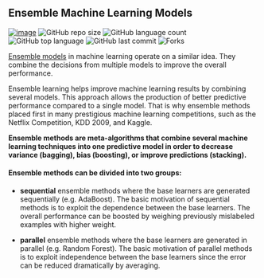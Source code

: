 ## Ensemble Machine Learning Models

[![image](https://img.shields.io/badge/License-MIT-yellow.svg)](https://opensource.org/licenses/MIT)
![GitHub repo size](https://img.shields.io/github/repo-size/Data-Science-East-AFrica/EnsembleLearningModel?color=green-yellow&logo=github&logoColor=blue) 
![GitHub language count](https://img.shields.io/github/languages/count/Data-Science-East-AFrica/EnsembleLearningModel?logo=visual-studio-code) 
![GitHub top language](https://img.shields.io/github/languages/top/Data-Science-East-AFrica/EnsembleLearningModel)
![GitHub last commit](https://img.shields.io/github/last-commit/Data-Science-East-AFrica/EnsembleLearningModel?style=plastic&color=brightgreen) 
![Forks](https://img.shields.io/github/forks/Data-Science-East-AFrica/EnsembleLearningModel?style=social)


[Ensemble models](https://blog.statsbot.co/ensemble-learning-d1dcd548e936) in machine learning operate on a similar idea. They combine the decisions from multiple models to improve the overall performance. 


Ensemble learning helps improve machine learning results by combining several models. This approach allows the production of better predictive performance compared to a single model. That is why ensemble methods placed first in many prestigious machine learning competitions, such as the Netflix Competition, KDD 2009, and Kaggle.



**Ensemble methods are meta-algorithms that combine several machine learning techniques into one predictive model in order to decrease variance (bagging), bias (boosting), or improve predictions (stacking).**


#### **Ensemble methods can be divided into two groups:** 

 - **sequential** ensemble methods where the base learners are generated sequentially (e.g. AdaBoost).
The basic motivation of sequential methods is to exploit the dependence between the base learners. The overall performance can be boosted by weighing previously mislabeled examples with higher weight.

 - **parallel** ensemble methods where the base learners are generated in parallel (e.g. Random Forest).
The basic motivation of parallel methods is to exploit independence between the base learners since the error can be reduced dramatically by averaging.
